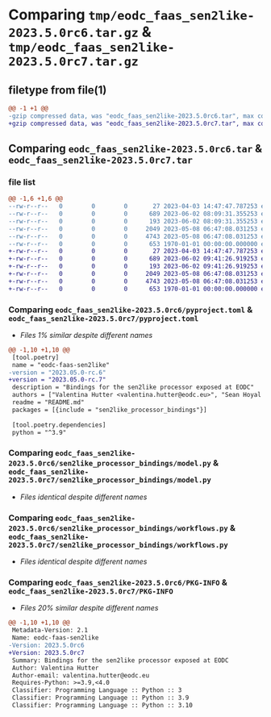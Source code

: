 # Comparing `tmp/eodc_faas_sen2like-2023.5.0rc6.tar.gz` & `tmp/eodc_faas_sen2like-2023.5.0rc7.tar.gz`

## filetype from file(1)

```diff
@@ -1 +1 @@
-gzip compressed data, was "eodc_faas_sen2like-2023.5.0rc6.tar", max compression
+gzip compressed data, was "eodc_faas_sen2like-2023.5.0rc7.tar", max compression
```

## Comparing `eodc_faas_sen2like-2023.5.0rc6.tar` & `eodc_faas_sen2like-2023.5.0rc7.tar`

### file list

```diff
@@ -1,6 +1,6 @@
--rw-r--r--   0        0        0       27 2023-04-03 14:47:47.787253 eodc_faas_sen2like-2023.5.0rc6/README.md
--rw-r--r--   0        0        0      689 2023-06-02 08:09:31.355253 eodc_faas_sen2like-2023.5.0rc6/pyproject.toml
--rw-r--r--   0        0        0      193 2023-06-02 08:09:31.355253 eodc_faas_sen2like-2023.5.0rc6/sen2like_processor_bindings/__init__.py
--rw-r--r--   0        0        0     2049 2023-05-08 06:47:08.031253 eodc_faas_sen2like-2023.5.0rc6/sen2like_processor_bindings/model.py
--rw-r--r--   0        0        0     4743 2023-05-08 06:47:08.031253 eodc_faas_sen2like-2023.5.0rc6/sen2like_processor_bindings/workflows.py
--rw-r--r--   0        0        0      653 1970-01-01 00:00:00.000000 eodc_faas_sen2like-2023.5.0rc6/PKG-INFO
+-rw-r--r--   0        0        0       27 2023-04-03 14:47:47.787253 eodc_faas_sen2like-2023.5.0rc7/README.md
+-rw-r--r--   0        0        0      689 2023-06-02 09:41:26.919253 eodc_faas_sen2like-2023.5.0rc7/pyproject.toml
+-rw-r--r--   0        0        0      193 2023-06-02 09:41:26.919253 eodc_faas_sen2like-2023.5.0rc7/sen2like_processor_bindings/__init__.py
+-rw-r--r--   0        0        0     2049 2023-05-08 06:47:08.031253 eodc_faas_sen2like-2023.5.0rc7/sen2like_processor_bindings/model.py
+-rw-r--r--   0        0        0     4743 2023-05-08 06:47:08.031253 eodc_faas_sen2like-2023.5.0rc7/sen2like_processor_bindings/workflows.py
+-rw-r--r--   0        0        0      653 1970-01-01 00:00:00.000000 eodc_faas_sen2like-2023.5.0rc7/PKG-INFO
```

### Comparing `eodc_faas_sen2like-2023.5.0rc6/pyproject.toml` & `eodc_faas_sen2like-2023.5.0rc7/pyproject.toml`

 * *Files 1% similar despite different names*

```diff
@@ -1,10 +1,10 @@
 [tool.poetry]
 name = "eodc-faas-sen2like"
-version = "2023.05.0-rc.6"
+version = "2023.05.0-rc.7"
 description = "Bindings for the sen2like processor exposed at EODC"
 authors = ["Valentina Hutter <valentina.hutter@eodc.eu>", "Sean Hoyal <sean.hoyal@eodc.eu>", "Lukas Weidenholzer <lukas.weidenholzer@eodc.eu>"]
 readme = "README.md"
 packages = [{include = "sen2like_processor_bindings"}]
 
 [tool.poetry.dependencies]
 python = "^3.9"
```

### Comparing `eodc_faas_sen2like-2023.5.0rc6/sen2like_processor_bindings/model.py` & `eodc_faas_sen2like-2023.5.0rc7/sen2like_processor_bindings/model.py`

 * *Files identical despite different names*

### Comparing `eodc_faas_sen2like-2023.5.0rc6/sen2like_processor_bindings/workflows.py` & `eodc_faas_sen2like-2023.5.0rc7/sen2like_processor_bindings/workflows.py`

 * *Files identical despite different names*

### Comparing `eodc_faas_sen2like-2023.5.0rc6/PKG-INFO` & `eodc_faas_sen2like-2023.5.0rc7/PKG-INFO`

 * *Files 20% similar despite different names*

```diff
@@ -1,10 +1,10 @@
 Metadata-Version: 2.1
 Name: eodc-faas-sen2like
-Version: 2023.5.0rc6
+Version: 2023.5.0rc7
 Summary: Bindings for the sen2like processor exposed at EODC
 Author: Valentina Hutter
 Author-email: valentina.hutter@eodc.eu
 Requires-Python: >=3.9,<4.0
 Classifier: Programming Language :: Python :: 3
 Classifier: Programming Language :: Python :: 3.9
 Classifier: Programming Language :: Python :: 3.10
```

